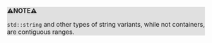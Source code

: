 <div style="margin:2em; background-color: #e0e0e0;">

<strong>⚠️NOTE️️️⚠️</strong>

`std::string` and other types of string variants, while not containers, are contiguous ranges.
</div>

